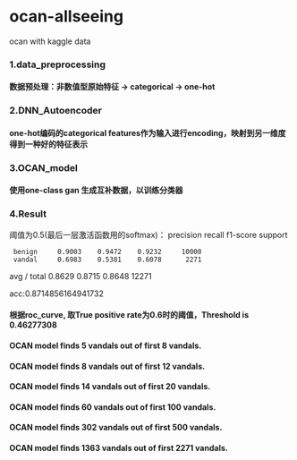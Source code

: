 # ocan-allseeing
ocan with kaggle data

### 1.data_preprocessing
#### 数据预处理：非数值型原始特征 -> categorical -> one-hot 

### 2.DNN_Autoencoder
#### one-hot编码的categorical features作为输入进行encoding，映射到另一维度得到一种好的特征表示

### 3.OCAN_model
#### 使用one-class gan 生成互补数据，以训练分类器

### 4.Result
阈值为0.5(最后一层激活函数用的softmax)：
              precision    recall  f1-score   support

     benign     0.9003    0.9472    0.9232     10000
     vandal     0.6983    0.5381    0.6078      2271

avg / total     0.8629    0.8715    0.8648     12271

acc:0.8714856164941732

#### 根据roc_curve, 取True positive rate为0.6时的阈值，Threshold is  0.46277308
#### OCAN model finds 5 vandals out of first 8 vandals.
#### OCAN model finds 8 vandals out of first 12 vandals.
#### OCAN model finds 14 vandals out of first 20 vandals.
#### OCAN model finds 60 vandals out of first 100 vandals.
#### OCAN model finds 302 vandals out of first 500 vandals.
#### OCAN model finds 1363 vandals out of first 2271 vandals.

